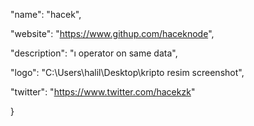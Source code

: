 
  "name": "hacek",
  
  "website": "https://www.githup.com/haceknode",
  
  "description": "ı operator on same data",
  
  "logo": "C:\Users\halil\Desktop\kripto resim screenshot",
  
  "twitter": "https://www.twitter.com/hacekzk"
  
}
